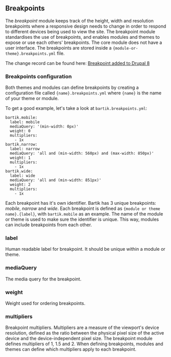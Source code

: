 ## Breakpoints

The *breakpoint* module keeps track of the height, width and resolution breakpoints where a responsive design needs to change in order to respond to different devices being used to view the site. The breakpoint module standardises the use of breakpoints, and enables modules and themes to expose or use each others' breakpoints. The core module does not have a user interface. The breakpoints are stored inside a `{module-or-theme}.breakpoints.yml` file.

The change record can be found here: [Breakpoint added to Drupal 8](https://www.drupal.org/node/1813914)

### Breakpoints configuration

Both themes and modules can define breakpoints by creating a configuration file called `{name}.breakpoints.yml` where `{name}` is the name of your theme or module.

To get a good example, let's take a look at `bartik.breakpoints.yml`:

    bartik.mobile:
      label: mobile
      mediaQuery: '(min-width: 0px)'
      weight: 0
      multipliers:
        - 1x
    bartik.narrow:
      label: narrow
      mediaQuery: 'all and (min-width: 560px) and (max-width: 850px)'
      weight: 1
      multipliers:
        - 1x
    bartik.wide:
      label: wide
      mediaQuery: 'all and (min-width: 851px)'
      weight: 2
      multipliers:
        - 1x

Each breakpoint has it's own identifier. Bartik has 3 unique breakpoints: *mobile*, *narrow* and *wide*. Each breakpoint is defined as `{module or theme name}.{label}`, with `bartik.mobile` as an example. The name of the module or theme is used to make sure the identifier is unique. This way, modules can include breakpoints from each other.

### label

Human readable label for breakpoint. It should be unique within a module or theme.

### mediaQuery

The media query for the breakpoint.

### weight

Weight used for ordering breakpoints.

### multipliers

Breakpoint multipliers. Multipliers are a measure of the viewport's device resolution, defined as the ratio between the physical pixel size of the active device and the device-independent pixel size. The breakpoint module defines multipliers of 1, 1.5 and 2. When defining breakpoints, modules and themes can define which multipliers apply to each breakpoint.
